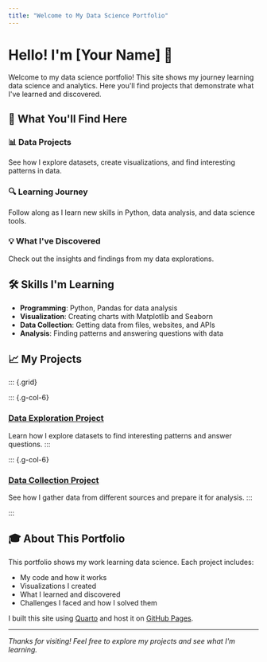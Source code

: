 ```yaml
---
title: "Welcome to My Data Science Portfolio"
---
```


# Hello! I'm [Your Name] 👋

Welcome to my data science portfolio! This site shows my journey learning data science and analytics. Here you'll find projects that demonstrate what I've learned and discovered.

## 🎯 What You'll Find Here

### 📊 Data Projects
See how I explore datasets, create visualizations, and find interesting patterns in data.

### 🔍 Learning Journey
Follow along as I learn new skills in Python, data analysis, and data science tools.

### 💡 What I've Discovered
Check out the insights and findings from my data explorations.

## 🛠️ Skills I'm Learning

- **Programming**: Python, Pandas for data analysis
- **Visualization**: Creating charts with Matplotlib and Seaborn
- **Data Collection**: Getting data from files, websites, and APIs
- **Analysis**: Finding patterns and answering questions with data

## 📈 My Projects

::: {.grid}

::: {.g-col-6}
### [Data Exploration Project](projects/eda.qmd)
Learn how I explore datasets to find interesting patterns and answer questions.
:::

::: {.g-col-6}
### [Data Collection Project](projects/data-acquisition.qmd)
See how I gather data from different sources and prepare it for analysis.
:::

:::

## 🎓 About This Portfolio

This portfolio shows my work learning data science. Each project includes:

- My code and how it works
- Visualizations I created
- What I learned and discovered
- Challenges I faced and how I solved them

I built this site using [Quarto](https://quarto.org/) and host it on [GitHub Pages](https://pages.github.com/).

---

*Thanks for visiting! Feel free to explore my projects and see what I'm learning.*